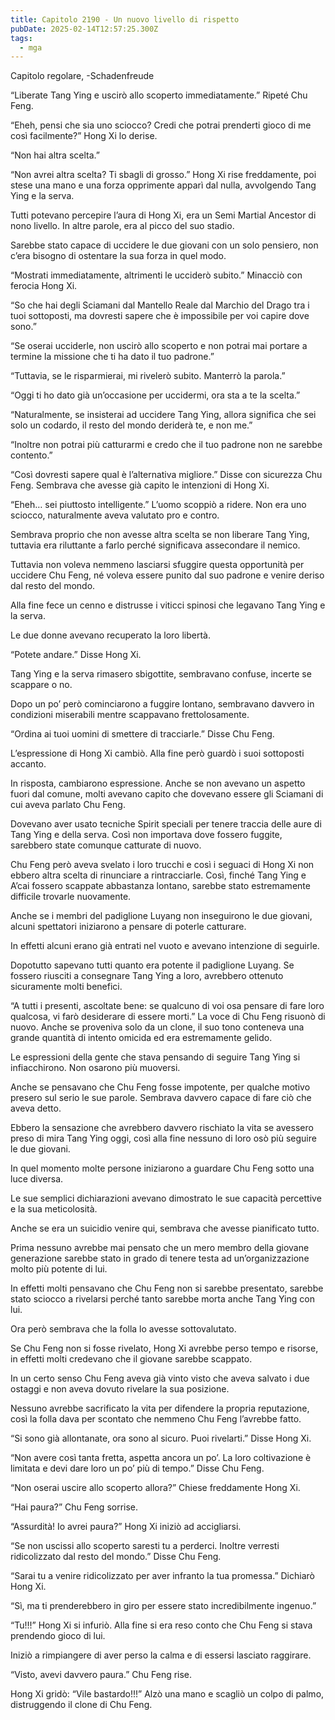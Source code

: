 ```yaml
---
title: Capitolo 2190 - Un nuovo livello di rispetto
pubDate: 2025-02-14T12:57:25.300Z
tags:
  - mga
---
```



Capitolo regolare,
-Schadenfreude

“Liberate Tang Ying e uscirò allo scoperto immediatamente.” Ripeté Chu Feng.

“Eheh, pensi che sia uno sciocco? Credi che potrai prenderti gioco di me così facilmente?” Hong Xi lo derise.

“Non hai altra scelta.”

“Non avrei altra scelta? Ti sbagli di grosso.” Hong Xi rise freddamente, poi stese una mano e una forza opprimente apparì dal nulla, avvolgendo Tang Ying e la serva.

Tutti potevano percepire l’aura di Hong Xi, era un Semi Martial Ancestor di nono livello. In altre parole, era al picco del suo stadio.

Sarebbe stato capace di uccidere le due giovani con un solo pensiero, non c’era bisogno di ostentare la sua forza in quel modo.

“Mostrati immediatamente, altrimenti le ucciderò subito.” Minacciò con ferocia Hong Xi.

“So che hai degli Sciamani dal Mantello Reale dal Marchio del Drago tra i tuoi sottoposti, ma dovresti sapere che è impossibile per voi capire dove sono.”

“Se oserai ucciderle, non uscirò allo scoperto e non potrai mai portare a termine la missione che ti ha dato il tuo padrone.”

“Tuttavia, se le risparmierai, mi rivelerò subito. Manterrò la parola.”

“Oggi ti ho dato già un’occasione per uccidermi, ora sta a te la scelta.”

“Naturalmente, se insisterai ad uccidere Tang Ying, allora significa che sei solo un codardo, il resto del mondo deriderà te, e non me.”

“Inoltre non potrai più catturarmi e credo che il tuo padrone non ne sarebbe contento.”

“Così dovresti sapere qual è l’alternativa migliore.” Disse con sicurezza Chu Feng. Sembrava che avesse già capito le intenzioni di Hong Xi.

“Eheh… sei piuttosto intelligente.” L’uomo scoppiò a ridere. Non era uno sciocco, naturalmente aveva valutato pro e contro.

Sembrava proprio che non avesse altra scelta se non liberare Tang Ying, tuttavia era riluttante a farlo perché significava assecondare il nemico.

Tuttavia non voleva nemmeno lasciarsi sfuggire questa opportunità per uccidere Chu Feng, né voleva essere punito dal suo padrone e venire deriso dal resto del mondo.

Alla fine fece un cenno e distrusse i viticci spinosi che legavano Tang Ying e la serva.

Le due donne avevano recuperato la loro libertà.

“Potete andare.” Disse Hong Xi.

Tang Ying e la serva rimasero sbigottite, sembravano confuse, incerte se scappare o no.

Dopo un po’ però cominciarono a fuggire lontano, sembravano davvero in condizioni miserabili mentre scappavano frettolosamente.

“Ordina ai tuoi uomini di smettere di tracciarle.” Disse Chu Feng.

L’espressione di Hong Xi cambiò. Alla fine però guardò i suoi sottoposti accanto.

In risposta, cambiarono espressione. Anche se non avevano un aspetto fuori dal comune, molti avevano capito che dovevano essere gli Sciamani di cui aveva parlato Chu Feng.

Dovevano aver usato tecniche Spirit speciali per tenere traccia delle aure di Tang Ying e della serva. Così non importava dove fossero fuggite, sarebbero state comunque catturate di nuovo.

Chu Feng però aveva svelato i loro trucchi e così i seguaci di Hong Xi non ebbero altra scelta di rinunciare a rintracciarle. Così, finché Tang Ying e A’cai fossero scappate abbastanza lontano, sarebbe stato estremamente difficile trovarle nuovamente.

Anche se i membri del padiglione Luyang non inseguirono le due giovani, alcuni spettatori iniziarono a pensare di poterle catturare.

In effetti alcuni erano già entrati nel vuoto e avevano intenzione di seguirle.

Dopotutto sapevano tutti quanto era potente il padiglione Luyang. Se fossero riusciti a consegnare Tang Ying a loro, avrebbero ottenuto sicuramente molti benefici.

“A tutti i presenti, ascoltate bene: se qualcuno di voi osa pensare di fare loro qualcosa, vi farò desiderare di essere morti.” La voce di Chu Feng risuonò di nuovo. Anche se proveniva solo da un clone, il suo tono conteneva una grande quantità di intento omicida ed era estremamente gelido.

Le espressioni della gente che stava pensando di seguire Tang Ying si infiacchirono. Non osarono più muoversi.

Anche se pensavano che Chu Feng fosse impotente, per qualche motivo presero sul serio le sue parole. Sembrava davvero capace di fare ciò che aveva detto.

Ebbero la sensazione che avrebbero davvero rischiato la vita se avessero preso di mira Tang Ying oggi, così alla fine nessuno di loro osò più seguire le due giovani.

In quel momento molte persone iniziarono a guardare Chu Feng sotto una luce diversa.

Le sue semplici dichiarazioni avevano dimostrato le sue capacità percettive e la sua meticolosità.

Anche se era un suicidio venire qui, sembrava che avesse pianificato tutto.

Prima nessuno avrebbe mai pensato che un mero membro della giovane generazione sarebbe stato in grado di tenere testa ad un’organizzazione molto più potente di lui.

In effetti molti pensavano che Chu Feng non si sarebbe presentato, sarebbe stato sciocco a rivelarsi perché tanto sarebbe morta anche Tang Ying con lui.

Ora però sembrava che la folla lo avesse sottovalutato.

Se Chu Feng non si fosse rivelato, Hong Xi avrebbe perso tempo e risorse, in effetti molti credevano che il giovane sarebbe scappato.

In un certo senso Chu Feng aveva già vinto visto che aveva salvato i due ostaggi e non aveva dovuto rivelare la sua posizione.

Nessuno avrebbe sacrificato la vita per difendere la propria reputazione, così la folla dava per scontato che nemmeno Chu Feng l’avrebbe fatto.

“Si sono già allontanate, ora sono al sicuro. Puoi rivelarti.” Disse Hong Xi.

“Non avere così tanta fretta, aspetta ancora un po’. La loro coltivazione è limitata e devi dare loro un po’ più di tempo.” Disse Chu Feng.

“Non oserai uscire allo scoperto allora?” Chiese freddamente Hong Xi.

“Hai paura?” Chu Feng sorrise.

“Assurdità! Io avrei paura?” Hong Xi iniziò ad accigliarsi.

“Se non uscissi allo scoperto saresti tu a perderci. Inoltre verresti ridicolizzato dal resto del mondo.” Disse Chu Feng.

“Sarai tu a venire ridicolizzato per aver infranto la tua promessa.” Dichiarò Hong Xi.

“Sì, ma ti prenderebbero in giro per essere stato incredibilmente ingenuo.”

“Tu!!!” Hong Xi si infuriò. Alla fine si era reso conto che Chu Feng si stava prendendo gioco di lui.

Iniziò a rimpiangere di aver perso la calma e di essersi lasciato raggirare.

“Visto, avevi davvero paura.” Chu Feng rise.

Hong Xi gridò: “Vile bastardo!!!” Alzò una mano e scagliò un colpo di palmo, distruggendo il clone di Chu Feng.
